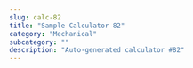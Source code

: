 ```yaml
---
slug: calc-82
title: "Sample Calculator 82"
category: "Mechanical"
subcategory: ""
description: "Auto-generated calculator #82"
---
```


